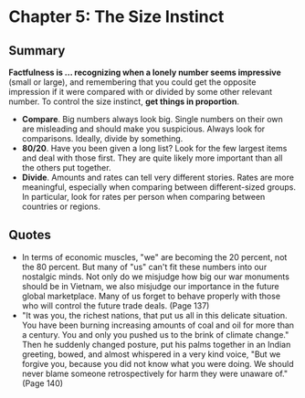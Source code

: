 # Chapter 5: The Size Instinct

## Summary
**Factfulness is ... recognizing when a lonely number seems impressive** (small or large), and remembering that you could get the opposite impression if it were compared with or divided by some other relevant number. To control the size instinct, **get things in proportion**.

- **Compare**. Big numbers always look big. Single numbers on their own are misleading and should make you suspicious. Always look for comparisons. Ideally, divide by something.
- **80/20**. Have you been given a long list? Look for the few largest items and deal with those first. They are quite likely more important than all the others put together.
- **Divide**. Amounts and rates can tell very different stories. Rates are more meaningful, especially when comparing between different-sized groups. In particular, look for rates per person when comparing between countries or regions.


## Quotes
- In terms of economic muscles, "we" are becoming the 20 percent, not the 80 percent. But many of "us" can't fit these numbers into our nostalgic minds. Not only do we misjudge how big our war monuments should be in Vietnam, we also misjudge our importance in the future global marketplace. Many of us forget to behave properly with those who will control the future trade deals. (Page 137)
- "It was you, the richest nations, that put us all in this delicate situation. You have been burning increasing amounts of coal and oil for more than a century. You and only you pushed us to the brink of climate change." Then he suddenly changed posture, put his palms together in an Indian greeting, bowed, and almost whispered in a very kind voice, "But we forgive you, because you did not know what you were doing. We should never blame someone retrospectively for harm they were unaware of." (Page 140)
